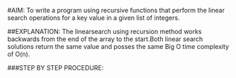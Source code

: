 #AIM:
To write a program using recursive functions that perform the linear search operations for a key value in a given list of integers.

##EXPLANATION:
The linearsearch using recursion method works backwards from the end of the array to the start.Both linear search solutions return the same value and posses the same Big O time complexity of O(n).

###STEP BY STEP PROCEDURE:

